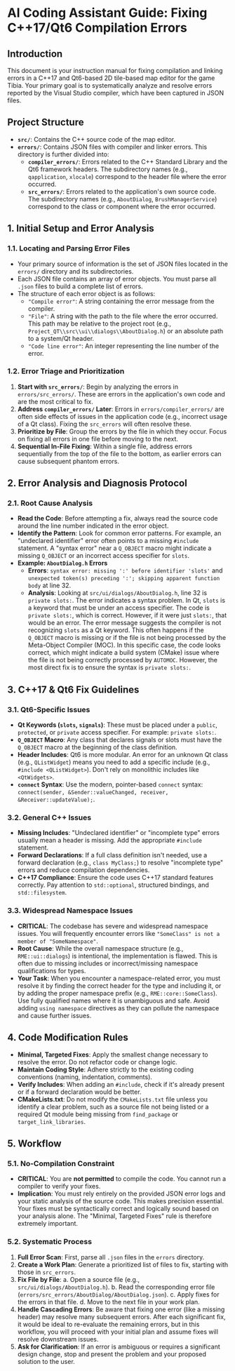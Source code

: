 # AI Coding Assistant Guide: Fixing C++17/Qt6 Compilation Errors

## Introduction
This document is your instruction manual for fixing compilation and linking errors in a C++17 and Qt6-based 2D tile-based map editor for the game Tibia. Your primary goal is to systematically analyze and resolve errors reported by the Visual Studio compiler, which have been captured in JSON files.

## Project Structure
-   **`src/`**: Contains the C++ source code of the map editor.
-   **`errors/`**: Contains JSON files with compiler and linker errors. This directory is further divided into:
    -   **`compiler_errors/`**: Errors related to the C++ Standard Library and the Qt6 framework headers. The subdirectory names (e.g., `qapplication`, `xlocale`) correspond to the header file where the error occurred.
    -   **`src_errors/`**: Errors related to the application's own source code. The subdirectory names (e.g., `AboutDialog`, `BrushManagerService`) correspond to the class or component where the error occurred.

## 1. Initial Setup and Error Analysis

### 1.1. Locating and Parsing Error Files
-   Your primary source of information is the set of JSON files located in the `errors/` directory and its subdirectories.
-   Each JSON file contains an array of error objects. You must parse all `.json` files to build a complete list of errors.
-   The structure of each error object is as follows:
    -   `"Compile error"`: A string containing the error message from the compiler.
    -   `"File"`: A string with the path to the file where the error occurred. This path may be relative to the project root (e.g., `Project_QT\\src\\ui\\dialogs\\AboutDialog.h`) or an absolute path to a system/Qt header.
    -   `"Code line error"`: An integer representing the line number of the error.

### 1.2. Error Triage and Prioritization
1.  **Start with `src_errors/`**: Begin by analyzing the errors in `errors/src_errors/`. These are errors in the application's own code and are the most critical to fix.
2.  **Address `compiler_errors/` Later**: Errors in `errors/compiler_errors/` are often side effects of issues in the application code (e.g., incorrect usage of a Qt class). Fixing the `src_errors` will often resolve these.
3.  **Prioritize by File**: Group the errors by the file in which they occur. Focus on fixing all errors in one file before moving to the next.
4.  **Sequential In-File Fixing**: Within a single file, address errors sequentially from the top of the file to the bottom, as earlier errors can cause subsequent phantom errors.

## 2. Error Analysis and Diagnosis Protocol

### 2.1. Root Cause Analysis
-   **Read the Code**: Before attempting a fix, always read the source code around the line number indicated in the error object.
-   **Identify the Pattern**: Look for common error patterns. For example, an "undeclared identifier" error often points to a missing `#include` statement. A "syntax error" near a `Q_OBJECT` macro might indicate a missing `Q_OBJECT` or an incorrect access specifier for `slots`.
-   **Example: `AboutDialog.h` Errors**
    -   **Errors**: `syntax error: missing ':' before identifier 'slots'` and `unexpected token(s) preceding ':'; skipping apparent function body` at line 32.
    -   **Analysis**: Looking at `src/ui/dialogs/AboutDialog.h`, line 32 is `private slots:`. The error indicates a syntax problem. In Qt, `slots` is a keyword that must be under an access specifier. The code is `private slots:`, which is correct. However, if it were just `slots:`, that would be an error. The error message suggests the compiler is not recognizing `slots` as a Qt keyword. This often happens if the `Q_OBJECT` macro is missing or if the file is not being processed by the Meta-Object Compiler (MOC). In this specific case, the code looks correct, which might indicate a build system (CMake) issue where the file is not being correctly processed by `AUTOMOC`. However, the most direct fix is to ensure the syntax is `private slots:`.

## 3. C++17 & Qt6 Fix Guidelines

### 3.1. Qt6-Specific Issues
-   **Qt Keywords (`slots`, `signals`)**: These must be placed under a `public`, `protected`, or `private` access specifier. For example: `private slots:`.
-   **`Q_OBJECT` Macro**: Any class that declares signals or slots must have the `Q_OBJECT` macro at the beginning of the class definition.
-   **Header Includes**: Qt6 is more modular. An error for an unknown Qt class (e.g., `QListWidget`) means you need to add a specific include (e.g., `#include <QListWidget>`). Don't rely on monolithic includes like `<QtWidgets>`.
-   **`connect` Syntax**: Use the modern, pointer-based `connect` syntax: `connect(sender, &Sender::valueChanged, receiver, &Receiver::updateValue);`.

### 3.2. General C++ Issues
-   **Missing Includes**: "Undeclared identifier" or "incomplete type" errors usually mean a header is missing. Add the appropriate `#include` statement.
-   **Forward Declarations**: If a full class definition isn't needed, use a forward declaration (e.g., `class MyClass;`) to resolve "incomplete type" errors and reduce compilation dependencies.
-   **C++17 Compliance**: Ensure the code uses C++17 standard features correctly. Pay attention to `std::optional`, structured bindings, and `std::filesystem`.

### 3.3. Widespread Namespace Issues
-   **CRITICAL**: The codebase has severe and widespread namespace issues. You will frequently encounter errors like `"SomeClass" is not a member of "SomeNamespace"`.
-   **Root Cause**: While the overall namespace structure (e.g., `RME::ui::dialogs`) is intentional, the implementation is flawed. This is often due to missing includes or incorrect/missing namespace qualifications for types.
-   **Your Task**: When you encounter a namespace-related error, you must resolve it by finding the correct header for the type and including it, or by adding the proper namespace prefix (e.g., `RME::core::SomeClass`). Use fully qualified names where it is unambiguous and safe. Avoid adding `using namespace` directives as they can pollute the namespace and cause further issues.

## 4. Code Modification Rules

-   **Minimal, Targeted Fixes**: Apply the smallest change necessary to resolve the error. Do not refactor code or change logic.
-   **Maintain Coding Style**: Adhere strictly to the existing coding conventions (naming, indentation, comments).
-   **Verify Includes**: When adding an `#include`, check if it's already present or if a forward declaration would be better.
-   **CMakeLists.txt**: Do not modify the `CMakeLists.txt` file unless you identify a clear problem, such as a source file not being listed or a required Qt module being missing from `find_package` or `target_link_libraries`.

## 5. Workflow

### 5.1. No-Compilation Constraint
-   **CRITICAL**: You are **not permitted** to compile the code. You cannot run a compiler to verify your fixes.
-   **Implication**: You must rely entirely on the provided JSON error logs and your static analysis of the source code. This makes precision essential. Your fixes must be syntactically correct and logically sound based on your analysis alone. The "Minimal, Targeted Fixes" rule is therefore extremely important.

### 5.2. Systematic Process
1.  **Full Error Scan**: First, parse all `.json` files in the `errors` directory.
2.  **Create a Work Plan**: Generate a prioritized list of files to fix, starting with those in `src_errors`.
3.  **Fix File by File**:
    a.  Open a source file (e.g., `src/ui/dialogs/AboutDialog.h`).
    b.  Read the corresponding error file (`errors/src_errors/AboutDialog/AboutDialog.json`).
    c.  Apply fixes for the errors in that file.
    d.  Move to the next file in your work plan.
4.  **Handle Cascading Errors**: Be aware that fixing one error (like a missing header) may resolve many subsequent errors. After each significant fix, it would be ideal to re-evaluate the remaining errors, but in this workflow, you will proceed with your initial plan and assume fixes will resolve downstream issues.
5.  **Ask for Clarification**: If an error is ambiguous or requires a significant design change, stop and present the problem and your proposed solution to the user.